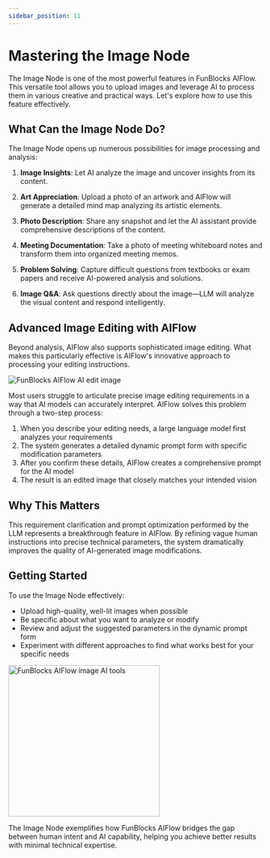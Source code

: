```yaml
---
sidebar_position: 11
---
```


# Mastering the Image Node

The Image Node is one of the most powerful features in FunBlocks AIFlow. This versatile tool allows you to upload images and leverage AI to process them in various creative and practical ways. Let's explore how to use this feature effectively.

## What Can the Image Node Do?

The Image Node opens up numerous possibilities for image processing and analysis:

1. **Image Insights**: Let AI analyze the image and uncover insights from its content.

2. **Art Appreciation**: Upload a photo of an artwork and AIFlow will generate a detailed mind map analyzing its artistic elements.

3. **Photo Description**: Share any snapshot and let the AI assistant provide comprehensive descriptions of the content.

4. **Meeting Documentation**: Take a photo of meeting whiteboard notes and transform them into organized meeting memos.

5. **Problem Solving**: Capture difficult questions from textbooks or exam papers and receive AI-powered analysis and solutions.

6. **Image Q&A**: Ask questions directly about the image—LLM will analyze the visual content and respond intelligently.

## Advanced Image Editing with AIFlow

Beyond analysis, AIFlow also supports sophisticated image editing. What makes this particularly effective is AIFlow's innovative approach to processing your editing instructions.

![FunBlocks AIFlow AI edit image](/img/portfolio/fullsize/aiflow_optimize_prompt.png)

Most users struggle to articulate precise image editing requirements in a way that AI models can accurately interpret. AIFlow solves this problem through a two-step process:

1. When you describe your editing needs, a large language model first analyzes your requirements
2. The system generates a detailed dynamic prompt form with specific modification parameters
3. After you confirm these details, AIFlow creates a comprehensive prompt for the AI model
4. The result is an edited image that closely matches your intended vision

## Why This Matters

This requirement clarification and prompt optimization performed by the LLM represents a breakthrough feature in AIFlow. By refining vague human instructions into precise technical parameters, the system dramatically improves the quality of AI-generated image modifications.

## Getting Started

To use the Image Node effectively:
- Upload high-quality, well-lit images when possible
- Be specific about what you want to analyze or modify
- Review and adjust the suggested parameters in the dynamic prompt form
- Experiment with different approaches to find what works best for your specific needs

<img src="/img/portfolio/fullsize/aiflow_image_ai_tools.png" width="300" alt="FunBlocks AIFlow image AI tools"/> 

The Image Node exemplifies how FunBlocks AIFlow bridges the gap between human intent and AI capability, helping you achieve better results with minimal technical expertise.